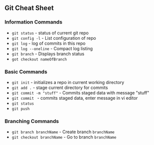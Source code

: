 ## Git Cheat Sheet
### Information Commands
* `git status` - status of current git repo
* `git config -l` - List configuration of repo
* `git log` - log of commits in this repo
* `git log --oneline` - Compact log listing
* `git branch` - Displays branch status
*  `got checkout nameOfBranch`

### Basic Commands
* `git init` - initializes a repo in current working directory
* `git add .` - stage current directory for commits
* `git commit -m "stuff"` - Commits staged data with message "stuff"
* `git commit ` - commits staged data, enter message in vi editor
* `git status`
* `git push`


### Branching Commands
* `git branch branchName` - Create branch `branchName`
* `git checkout branchName` - Go to branch `branchName`
